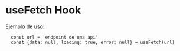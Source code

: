 # useFetch Hook

Ejemplo de uso:

```
  const url = 'endpoint de una api'
  const {data: null, loading: true, error: null} = useFetch(url)
```
